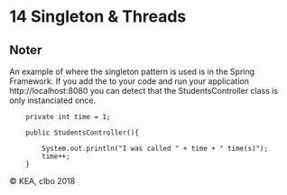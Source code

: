 # 14 Singleton & Threads


## Noter

An example of where the singleton pattern is used is in the Spring Framework. If you add the to your code and run your application http://localhost:8080 you can detect that the StudentsController class is only instanciated once.

````    
    private int time = 1;
    
    public StudentsController(){

        System.out.println("I was called " + time + " time(s)");
        time++;
    }
````     




&copy; KEA, clbo 2018
